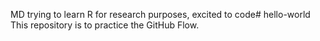 MD trying to learn R for research purposes, excited to code# hello-world
This repository is to practice the GitHub Flow.
